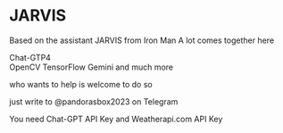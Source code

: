 # JARVIS
Based on the assistant JARVIS from Iron Man  A lot comes together here  

Chat-GTP4  
OpenCV 
TensorFlow 
Gemini 
and much more   

who wants to help is welcome to do so  

just write to @pandorasbox2023 on Telegram

You need Chat-GPT API Key and Weatherapi.com API Key
